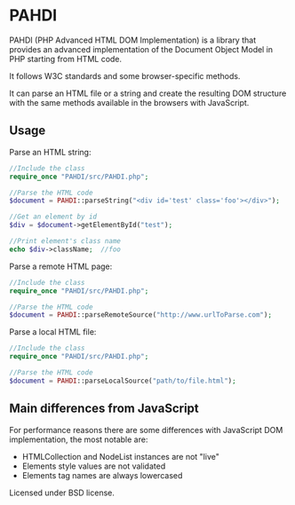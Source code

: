 ﻿PAHDI
===========

PAHDI (PHP Advanced HTML DOM Implementation) is a library that provides an advanced implementation of the Document Object Model in PHP starting from HTML code.

It follows W3C standards and some browser-specific methods.

It can parse an HTML file or a string and create the resulting DOM structure with the same methods available in the browsers with JavaScript.

Usage
-----

Parse an HTML string:

```php
//Include the class
require_once "PAHDI/src/PAHDI.php";

//Parse the HTML code
$document = PAHDI::parseString("<div id='test' class='foo'></div>");

//Get an element by id
$div = $document->getElementById("test");

//Print element's class name
echo $div->className;  //foo

```

Parse a remote HTML page:

```php
//Include the class
require_once "PAHDI/src/PAHDI.php";

//Parse the HTML code
$document = PAHDI::parseRemoteSource("http://www.urlToParse.com");

```

Parse a local HTML file:

```php
//Include the class
require_once "PAHDI/src/PAHDI.php";

//Parse the HTML code
$document = PAHDI::parseLocalSource("path/to/file.html");

```

Main differences from JavaScript
-------
For performance reasons there are some differences with JavaScript DOM implementation, the most notable are:

* HTMLCollection and NodeList instances are not "live"
* Elements style values are not validated
* Elements tag names are always lowercased


Licensed under BSD license.